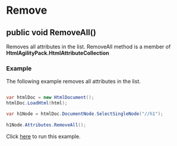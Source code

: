 # Remove

## public void RemoveAll()

Removes all attributes in the list. RemoveAll method is a member of **HtmlAgilityPack.HtmlAttributeCollection**

### Example

The following example removes all attributes in the list.

```csharp

var htmlDoc = new HtmlDocument();
htmlDoc.LoadHtml(html);

var h1Node = htmlDoc.DocumentNode.SelectSingleNode("//h1");
		
h1Node.Attributes.RemoveAll();

```

Click [here](https://dotnetfiddle.net/t8oy4u) to run this example.
